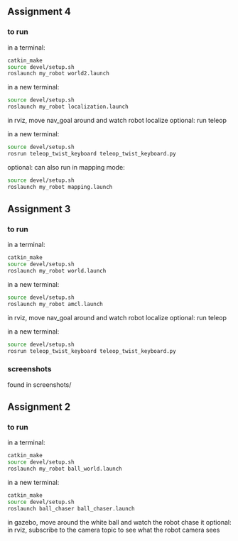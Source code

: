## Assignment 4
### to run
in a terminal:
```bash
catkin_make
source devel/setup.sh
roslaunch my_robot world2.launch
```

in a new terminal:
```bash
source devel/setup.sh
roslaunch my_robot localization.launch
```

in rviz, move nav_goal around and watch robot localize
optional: run teleop

in a new terminal:
```bash
source devel/setup.sh
rosrun teleop_twist_keyboard teleop_twist_keyboard.py
```

optional: can also run in mapping mode:
```bash
source devel/setup.sh
roslaunch my_robot mapping.launch
```

## Assignment 3
### to run
in a terminal:
```bash
catkin_make
source devel/setup.sh
roslaunch my_robot world.launch
```

in a new terminal:
```bash
source devel/setup.sh
roslaunch my_robot amcl.launch
```

in rviz, move nav_goal around and watch robot localize
optional: run teleop

in a new terminal:
```bash
source devel/setup.sh
rosrun teleop_twist_keyboard teleop_twist_keyboard.py
```

### screenshots
found in screenshots/

## Assignment 2
### to run
in a terminal:
```bash
catkin_make
source devel/setup.sh
roslaunch my_robot ball_world.launch
```

in a new terminal:
```bash
catkin_make
source devel/setup.sh
roslaunch ball_chaser ball_chaser.launch
```

in gazebo, move around the white ball and watch the robot chase it
optional: in rviz, subscribe to the camera topic to see what the robot camera sees



